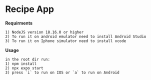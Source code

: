 # **Recipe App**

**Requirments**

    1) NodeJS version 18.16.0 or higher
    2) To run it on android emulator need to install Android Studio
    3) To run it on Iphone simulator need to install xcode

**Usage**

    in the root dir run:
    1) npm install
    2) npx expo start
    3) press `i` to run on IOS or `a` to run on Android
